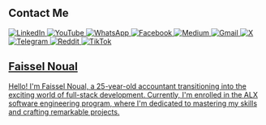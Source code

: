## Contact Me
<a href="https://www.linkedin.com/in/faissel-noual-8b81ab20b/" target="_blank" rel="noreferrer">
  <img src="https://img.shields.io/badge/LinkedIn-0077B5?style=for-the-badge&logo=linkedin&logoColor=white" alt="LinkedIn" />
</a>
<a href="https://www.youtube.com/channel/faisselnoual(https://www.youtube.com/@Faissel-Tech)" target="_blank" rel="noreferrer">
  <img src="https://img.shields.io/badge/YouTube-FF0000?style=for-the-badge&logo=youtube&logoColor=white" alt="YouTube" />
</a>
<a href="https://wa.me/+212777840918" target="_blank" rel="noreferrer">
  <img src="https://img.shields.io/badge/WhatsApp-25D366?style=for-the-badge&logo=whatsapp&logoColor=white" alt="WhatsApp" />
</a>
<a href="https://www.facebook.com/profile.php?id=61561840901559" target="_blank" rel="noreferrer">
  <img src="https://img.shields.io/badge/Facebook-1877F2?style=for-the-badge&logo=facebook&logoColor=white" alt="Facebook" />
</a>
<a href="https://medium.com/@noualfaissel0" target="_blank" rel="noreferrer">
  <img src="https://img.shields.io/badge/Medium-12100E?style=for-the-badge&logo=medium&logoColor=white" alt="Medium" />
</a>
<a href="mailto:Noualfaissel@gmail.com" target="_blank" rel="noreferrer">
  <img src="https://img.shields.io/badge/Gmail-D14836?style=for-the-badge&logo=gmail&logoColor=white" alt="Gmail" />
</a>
<a href="https://twitter.com/faisselnoual" target="_blank" rel="noreferrer">
  <img src="https://img.shields.io/badge/X-1DA1F2?style=for-the-badge&logo=twitter&logoColor=white" alt="X" />
</a>
<a href="https://t.me/+212777480918" target="_blank" rel="noreferrer">
  <img src="https://img.shields.io/badge/Telegram-2CA5E0?style=for-the-badge&logo=telegram&logoColor=white" alt="Telegram" />
</a>
<a href="https://www.reddit.com/user/Rough-Landscape-5213/" target="_blank" rel="noreferrer">
  <img src="https://img.shields.io/badge/Reddit-FF4500?style=for-the-badge&logo=reddit&logoColor=white" alt="Reddit" />
</a>
<a href="https://www.tiktok.com/@faisselnoual" target="_blank" rel="noreferrer">
  <img src="https://img.shields.io/badge/TikTok-000000?style=for-the-badge&logo=tiktok&logoColor=white" alt="TikTok" />
  
## Faissel Noual
Hello! I'm Faissel Noual, a 25-year-old accountant transitioning into the exciting world of full-stack development. Currently, I'm enrolled in the ALX software engineering program, where I'm dedicated to mastering my skills and crafting remarkable projects.




